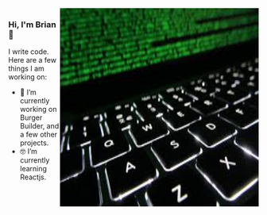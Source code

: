 <img align="right" src="https://github.com/briandcase/briandcase/blob/master/keyboard.jpg" alt="keyboard with lighting effects" width=400px height=400px/>

### Hi, I'm Brian 👋

I write code.  Here are a few things I am working on: 

- 📱  I’m currently working on Burger Builder, and a few other projects.
- 🤓 I’m currently learning Reactjs.
